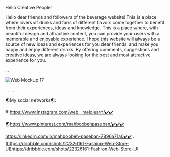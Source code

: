 Hello Creative People!  


Hello dear friends and followers of the beverage website! This is a place where lovers of drinks and fans of different flavors come together to benefit from their experiences, ideas and knowledge. This is a place where, with beautiful design and attractive content, you can provide your users with a memorable and enjoyable experience. I hope this website will always be a source of new ideas and experiences for you dear friends, and make you happy and enjoy different drinks. By offering comments, suggestions and creative ideas, we are always looking for the best and most attractive experience for you.


.
.

![Web Mockup 17](https://github.com/mahboobehpaseban/Beverages/assets/121792560/ebd54e4c-065f-49da-bfcd-5c0457af523f)



.
.
.
.

🌏My social networks🌏:                                                                                                                                                                                    

💗 https://www.instagram.com/web__melolearn/✔️✔️                                                                                                                                                                

🌏https://www.pinterest.com/mahboobehpaseban/✔️✔️✔️                                                                                                                                     
 
https://linkedin.com/in/mahboobeh-paseban-7896a71a0✔️✔️
.                                                                                                                                   
(https://dribbble.com/shots/22326161-Fashion-Web-Store-UI)https://dribbble.com/shots/22326161-Fashion-Web-Store-UI
